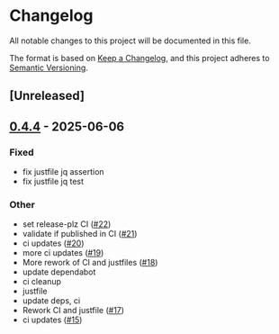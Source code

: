 # Changelog

All notable changes to this project will be documented in this file.

The format is based on [Keep a Changelog](https://keepachangelog.com/en/1.0.0/),
and this project adheres to [Semantic Versioning](https://semver.org/spec/v2.0.0.html).

## [Unreleased]

## [0.4.4](https://github.com/nyurik/bindgen_helpers/compare/v0.4.3...v0.4.4) - 2025-06-06

### Fixed

- fix justfile jq assertion
- fix justfile jq test

### Other

- set release-plz CI ([#22](https://github.com/nyurik/bindgen_helpers/pull/22))
- validate if published in CI ([#21](https://github.com/nyurik/bindgen_helpers/pull/21))
- ci updates ([#20](https://github.com/nyurik/bindgen_helpers/pull/20))
- more ci updates ([#19](https://github.com/nyurik/bindgen_helpers/pull/19))
- More rework of CI and justfiles ([#18](https://github.com/nyurik/bindgen_helpers/pull/18))
- update dependabot
- ci cleanup
- justfile
- update deps, ci
- Rework CI and justfile ([#17](https://github.com/nyurik/bindgen_helpers/pull/17))
- ci updates ([#15](https://github.com/nyurik/bindgen_helpers/pull/15))
